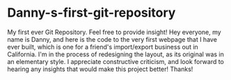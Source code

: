 # Danny-s-first-git-repository
My first ever Git Repository. Feel free to provide insight!
Hey everyone, my name is Danny, and here is the code to the very first webpage that I have ever built, which is one for a friend's import/export business out in California. I'm in the process of redesigning the layout, as its original was in an elementary style. I appreciate constructive criticism, and look forward to hearing any insights that would make this project better! Thanks!
